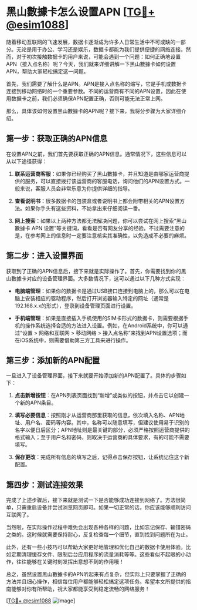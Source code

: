 # 黑山數據卡怎么设置APN [[TG💪+ @esim1088](https://t.me/s/esim1088)]

随着移动互联网的飞速发展，数据卡逐渐成为许多人日常生活中不可或缺的一部分。无论是用于办公、学习还是娱乐，数据卡都能为我们提供便捷的网络连接。然而，对于初次接触数据卡的用户来说，可能会遇到一个问题：如何正确地设置APN（接入点名称）呢？今天，我们就来详细讲解一下黑山數據卡如何设置APN，帮助大家轻松搞定这一问题。

首先，我们需要了解什么是APN。APN是接入点名称的缩写，它是手机或数据卡连接到移动网络时的一个重要参数。不同的运营商有不同的APN设置，因此在使用数据卡之前，我们必须确保APN配置正确，否则可能无法正常上网。

那么，具体该如何设置黑山數據卡的APN呢？接下来，我将分步骤为大家详细介绍。

## 第一步：获取正确的APN信息

在设置APN之前，我们首先要获取正确的APN信息。通常情况下，这些信息可以从以下途径获得：

1. **联系运营商客服**：如果你已经购买了黑山數據卡，并且知道是由哪家运营商提供的服务，可以直接拨打该运营商的客服电话，询问他们的APN设置方式。一般来说，客服人员会非常乐意为你提供详细的指导。

2. **查看说明书**：很多数据卡的包装盒或者说明书上都会附带相关的APN设置方法。如果你手头有这些资料，不妨拿出来仔细阅读一番。

3. **网上搜索**：如果以上两种方法都无法解决问题，你可以尝试在网上搜索“黑山數據卡 APN 设置”等关键词，看看是否有网友分享的经验。不过需要注意的是，在参考网上的信息时一定要注意核实其准确性，以免造成不必要的麻烦。

## 第二步：进入设置界面

获取到了正确的APN信息后，接下来就是实际操作了。首先，你需要找到你的黑山數據卡对应的设备管理界面。大多数情况下，这可以通过以下几种方式实现：

- **电脑端管理**：如果你的数据卡是通过USB接口连接到电脑上的，那么可以在电脑上安装相应的驱动程序，然后打开浏览器输入特定的网址（通常是192.168.x.x的形式），登录到设备管理页面进行设置。
  
- **手机端管理**：如果是直接插入手机使用的SIM卡形式的数据卡，则需要根据手机的操作系统选择合适的方法进入设置。例如，在Android系统中，你可以通过“设置 > 网络和互联网 > 移动网络 > 接入点名称”来找到APN设置选项；而在iOS系统中，则需要借助第三方工具来进行操作。

## 第三步：添加新的APN配置

一旦进入了设备管理界面，接下来就要开始添加新的APN配置了。具体的步骤如下：

1. **点击新增按钮**：在APN列表页面找到“新增”或类似的按钮，并点击它以创建一个新的APN条目。

2. **填写必要信息**：按照刚才从运营商那里获取的信息，依次填入名称、APN地址、用户名、密码等内容。其中，名称可以随意填写，但建议使用易于识别的名字以便日后区分；APN地址则是最关键的部分，必须严格按照运营商提供的格式输入；至于用户名和密码，则取决于运营商的具体要求，有的可能不需要填写。

3. **保存更改**：完成所有信息的填写之后，记得点击保存按钮，让系统记住这个新配置。

## 第四步：测试连接效果

完成了上述步骤后，接下来就是测试一下是否能够成功连接到网络了。方法很简单，只需重启设备并尝试浏览网页即可。如果一切正常的话，你应该能够顺利访问互联网了。

当然啦，在实际操作过程中难免会出现各种各样的问题，比如忘记保存、输错密码之类的。这时候就需要保持耐心，反复检查每一个细节，直到找到问题所在为止。

此外，还有一些小技巧可以帮助大家更好地管理和优化自己的数据卡使用体验。比如定期清理缓存文件、限制后台应用程序的流量消耗等等。这些看似不起眼的小动作，往往能够在关键时刻发挥出意想不到的作用哦！

总之，虽然设置黑山數據卡的APN听起来有点复杂，但实际上只要掌握了正确的方法并且细心操作，相信每位用户都能够轻松搞定这项任务。希望本文所提供的指南能够对你有所帮助，祝大家都能享受到稳定流畅的网络服务！

[[TG💪+ @esim1088](https://t.me/s/esim1088) ![Image](https://i.postimg.cc/4NQfJmqS/Snipaste-2025-05-13-00-14-12.png)]